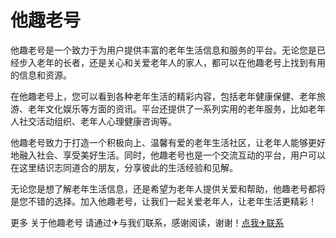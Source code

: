 # 他趣老号

他趣老号是一个致力于为用户提供丰富的老年生活信息和服务的平台。无论您是已经步入老年的长者，还是关心和关爱老年人的家人，都可以在他趣老号上找到有用的信息和资源。

在他趣老号上，您可以看到各种老年生活的精彩内容，包括老年健康保健、老年旅游、老年文化娱乐等方面的资讯。平台还提供了一系列实用的老年服务，比如老年人社交活动组织、老年人心理健康咨询等。

他趣老号致力于打造一个积极向上、温馨有爱的老年生活社区，让老年人能够更好地融入社会、享受美好生活。同时，他趣老号也是一个交流互动的平台，用户可以在这里结识志同道合的朋友，分享彼此的生活经验和见解。

无论您是想了解老年生活信息，还是希望为老年人提供关爱和帮助，他趣老号都将是您不错的选择。加入他趣老号，让我们一起关爱老年人，让老年生活更精彩！

更多 关于他趣老号 请通过✈与我们联系，感谢阅读，谢谢！[点我✈联系](https://ss.k02.cc)